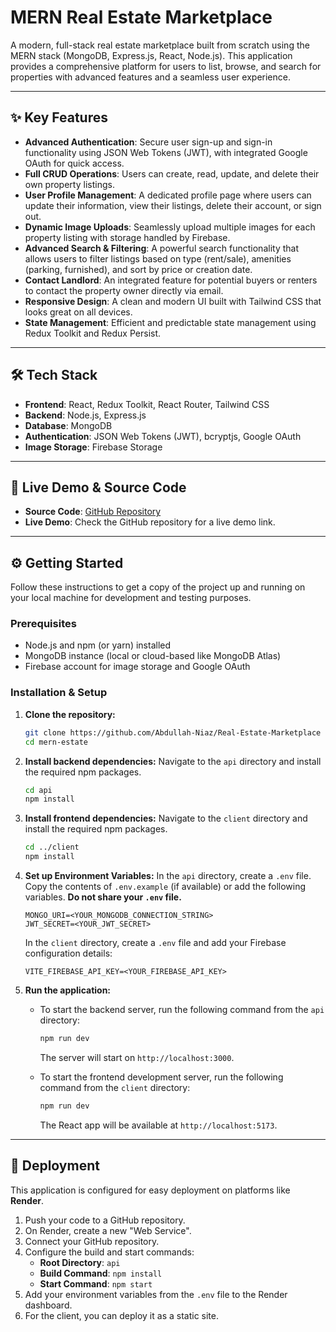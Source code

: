 
# MERN Real Estate Marketplace

A modern, full-stack real estate marketplace built from scratch using the MERN stack (MongoDB, Express.js, React, Node.js). This application provides a comprehensive platform for users to list, browse, and search for properties with advanced features and a seamless user experience.

-----

## ✨ Key Features

  * **Advanced Authentication**: Secure user sign-up and sign-in functionality using JSON Web Tokens (JWT), with integrated Google OAuth for quick access.
  * **Full CRUD Operations**: Users can create, read, update, and delete their own property listings.
  * **User Profile Management**: A dedicated profile page where users can update their information, view their listings, delete their account, or sign out.
  * **Dynamic Image Uploads**: Seamlessly upload multiple images for each property listing with storage handled by Firebase.
  * **Advanced Search & Filtering**: A powerful search functionality that allows users to filter listings based on type (rent/sale), amenities (parking, furnished), and sort by price or creation date.
  * **Contact Landlord**: An integrated feature for potential buyers or renters to contact the property owner directly via email.
  * **Responsive Design**: A clean and modern UI built with Tailwind CSS that looks great on all devices.
  * **State Management**: Efficient and predictable state management using Redux Toolkit and Redux Persist.

-----

## 🛠️ Tech Stack

  * **Frontend**: React, Redux Toolkit, React Router, Tailwind CSS
  * **Backend**: Node.js, Express.js
  * **Database**: MongoDB
  * **Authentication**: JSON Web Tokens (JWT), bcryptjs, Google OAuth
  * **Image Storage**: Firebase Storage

-----

## 🚀 Live Demo & Source Code

  * **Source Code**: [GitHub Repository](https://github.com/Abdullah-Niaz/Real-Estate-Marketplace)
  * **Live Demo**: Check the GitHub repository for a live demo link.

-----

## ⚙️ Getting Started

Follow these instructions to get a copy of the project up and running on your local machine for development and testing purposes.

### Prerequisites

  * Node.js and npm (or yarn) installed
  * MongoDB instance (local or cloud-based like MongoDB Atlas)
  * Firebase account for image storage and Google OAuth

### Installation & Setup

1.  **Clone the repository:**

    ```sh
    git clone https://github.com/Abdullah-Niaz/Real-Estate-Marketplace
    cd mern-estate
    ```

2.  **Install backend dependencies:**
    Navigate to the `api` directory and install the required npm packages.

    ```sh
    cd api
    npm install
    ```

3.  **Install frontend dependencies:**
    Navigate to the `client` directory and install the required npm packages.

    ```sh
    cd ../client
    npm install
    ```

4.  **Set up Environment Variables:**
    In the `api` directory, create a `.env` file. Copy the contents of `.env.example` (if available) or add the following variables. **Do not share your `.env` file.**

    ```env
    MONGO_URI=<YOUR_MONGODB_CONNECTION_STRING>
    JWT_SECRET=<YOUR_JWT_SECRET>
    ```

    In the `client` directory, create a `.env` file and add your Firebase configuration details:

    ```env
    VITE_FIREBASE_API_KEY=<YOUR_FIREBASE_API_KEY>
    ```

5.  **Run the application:**

      * To start the backend server, run the following command from the `api` directory:

        ```sh
        npm run dev
        ```

        The server will start on `http://localhost:3000`.

      * To start the frontend development server, run the following command from the `client` directory:

        ```sh
        npm run dev
        ```

        The React app will be available at `http://localhost:5173`.

-----

## 🚢 Deployment

This application is configured for easy deployment on platforms like **Render**.

1.  Push your code to a GitHub repository.
2.  On Render, create a new "Web Service".
3.  Connect your GitHub repository.
4.  Configure the build and start commands:
      * **Root Directory**: `api`
      * **Build Command**: `npm install`
      * **Start Command**: `npm start`
5.  Add your environment variables from the `.env` file to the Render dashboard.
6.  For the client, you can deploy it as a static site.
